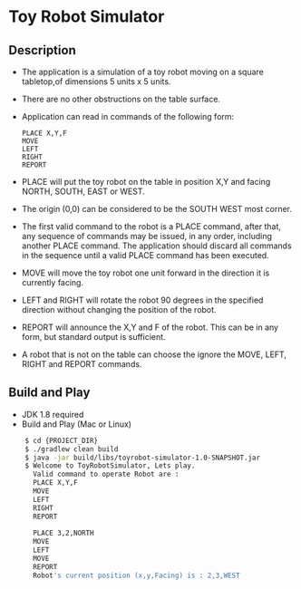 Toy Robot Simulator
===================

Description
-----------
- The application is a simulation of a toy robot moving on a square tabletop,of dimensions 5 units x 5 units.
- There are no other obstructions on the table surface.
- Application can read in commands of the following form:
              
      PLACE X,Y,F
      MOVE
      LEFT
      RIGHT
      REPORT
      
- PLACE will put the toy robot on the table in position X,Y and facing NORTH,
  SOUTH, EAST or WEST.
- The origin (0,0) can be considered to be the SOUTH WEST most corner.
- The first valid command to the robot is a PLACE command, after that, any
  sequence of commands may be issued, in any order, including another PLACE
  command. The application should discard all commands in the sequence until
  a valid PLACE command has been executed.
- MOVE will move the toy robot one unit forward in the direction it is
  currently facing.
- LEFT and RIGHT will rotate the robot 90 degrees in the specified direction
  without changing the position of the robot.
- REPORT will announce the X,Y and F of the robot. This can be in any form,
  but standard output is sufficient.

- A robot that is not on the table can choose the ignore the MOVE, LEFT, RIGHT
  and REPORT commands.
  
Build and Play
--------------

* JDK 1.8 required
* Build and Play (Mac or Linux)
```bash
    $ cd {PROJECT_DIR}
    $ ./gradlew clean build
    $ java -jar build/libs/toyrobot-simulator-1.0-SNAPSHOT.jar
    $ Welcome to ToyRobotSimulator, Lets play.
      Valid command to operate Robot are : 
      PLACE X,Y,F
      MOVE
      LEFT
      RIGHT
      REPORT
      
      PLACE 3,2,NORTH
      MOVE
      LEFT
      MOVE
      REPORT
      Robot's current position (x,y,Facing) is : 2,3,WEST
```